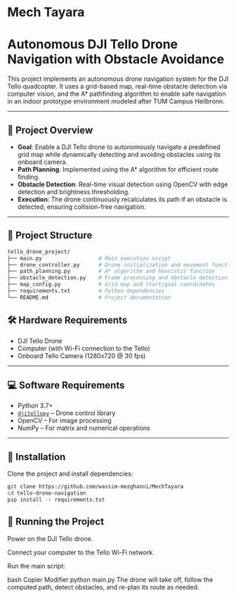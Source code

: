# Mech Tayara
# Autonomous DJI Tello Drone Navigation with Obstacle Avoidance

This project implements an autonomous drone navigation system for the DJI Tello quadcopter. It uses a grid-based map, real-time obstacle detection via computer vision, and the A* pathfinding algorithm to enable safe navigation in an indoor prototype environment modeled after TUM Campus Heilbronn.

---

## 🧠 Project Overview

- **Goal**: Enable a DJI Tello drone to autonomously navigate a predefined grid map while dynamically detecting and avoiding obstacles using its onboard camera.
- **Path Planning**: Implemented using the A* algorithm for efficient route finding.
- **Obstacle Detection**: Real-time visual detection using OpenCV with edge detection and brightness thresholding.
- **Execution**: The drone continuously recalculates its path if an obstacle is detected, ensuring collision-free navigation.

---

## 📁 Project Structure

```bash
tello_drone_project/
├── main.py                  # Main execution script
├── drone_controller.py      # Drone initialization and movement functions
├── path_planning.py         # A* algorithm and heuristic function
├── obstacle_detection.py    # Frame processing and obstacle detection logic
├── map_config.py            # Grid map and start/goal coordinates
├── requirements.txt         # Python dependencies
└── README.md                # Project documentation
```

## 🛠 Hardware Requirements

- DJI Tello Drone  
- Computer (with Wi-Fi connection to the Tello)  
- Onboard Tello Camera (1280x720 @ 30 fps)

---

## 💻 Software Requirements

- Python 3.7+
- [`djitellopy`](https://github.com/damiafuentes/DJITelloPy) – Drone control library  
- OpenCV – For image processing  
- NumPy – For matrix and numerical operations  

---

## 🔧 Installation

Clone the project and install dependencies:

```bash
git clone https://github.com/wassim-mezghanni/MechTayara
cd tello-drone-navigation
pip install -r requirements.txt
```

## 🚀 Running the Project
Power on the DJI Tello drone.

Connect your computer to the Tello Wi-Fi network.

Run the main script:

bash
Copier
Modifier
python main.py
The drone will take off, follow the computed path, detect obstacles, and re-plan its route as needed.

